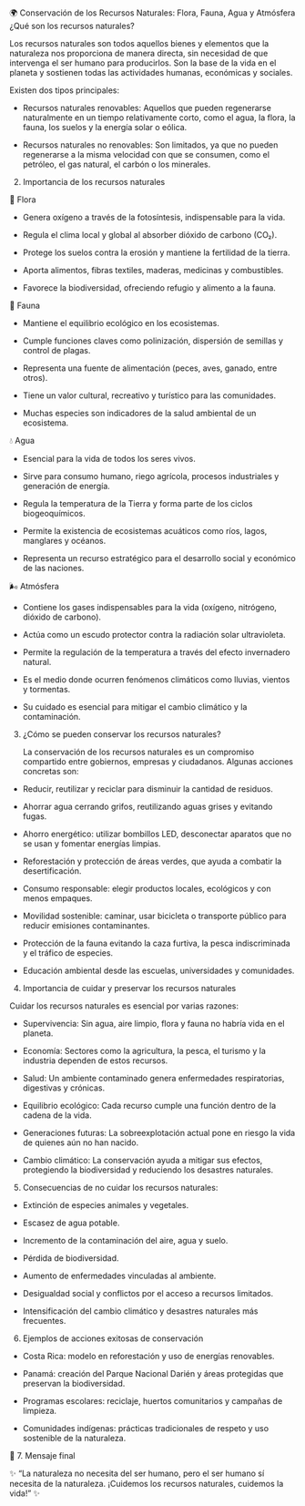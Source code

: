 🌍 Conservación de los Recursos Naturales: Flora, Fauna, Agua y Atmósfera
¿Qué son los recursos naturales?

Los recursos naturales son todos aquellos bienes y elementos que la naturaleza nos proporciona de manera directa, sin necesidad de que intervenga el ser humano para producirlos. Son la base de la vida en el planeta y sostienen todas las actividades humanas, económicas y sociales.

Existen dos tipos principales:

- Recursos naturales renovables: Aquellos que pueden regenerarse naturalmente en un tiempo relativamente corto, como el agua, la flora, la fauna, los suelos y la energía solar o eólica.

- Recursos naturales no renovables: Son limitados, ya que no pueden regenerarse a la misma velocidad con que se consumen, como el petróleo, el gas natural, el carbón o los minerales.

2. Importancia de los recursos naturales
   
🌱 Flora

- Genera oxígeno a través de la fotosíntesis, indispensable para la vida.

- Regula el clima local y global al absorber dióxido de carbono (CO₂).

- Protege los suelos contra la erosión y mantiene la fertilidad de la tierra.

- Aporta alimentos, fibras textiles, maderas, medicinas y combustibles.

- Favorece la biodiversidad, ofreciendo refugio y alimento a la fauna.
  

🐾 Fauna


- Mantiene el equilibrio ecológico en los ecosistemas.

- Cumple funciones claves como polinización, dispersión de semillas y control de plagas.

- Representa una fuente de alimentación (peces, aves, ganado, entre otros).

- Tiene un valor cultural, recreativo y turístico para las comunidades.

- Muchas especies son indicadores de la salud ambiental de un ecosistema.
  

💧 Agua


- Esencial para la vida de todos los seres vivos.

- Sirve para consumo humano, riego agrícola, procesos industriales y generación de energía.

- Regula la temperatura de la Tierra y forma parte de los ciclos biogeoquímicos.

- Permite la existencia de ecosistemas acuáticos como ríos, lagos, manglares y océanos.

- Representa un recurso estratégico para el desarrollo social y económico de las naciones.
  

🌬️ Atmósfera


- Contiene los gases indispensables para la vida (oxígeno, nitrógeno, dióxido de carbono).

- Actúa como un escudo protector contra la radiación solar ultravioleta.

- Permite la regulación de la temperatura a través del efecto invernadero natural.

- Es el medio donde ocurren fenómenos climáticos como lluvias, vientos y tormentas.

- Su cuidado es esencial para mitigar el cambio climático y la contaminación.
  

3. ¿Cómo se pueden conservar los recursos naturales?
   

    La conservación de los recursos naturales es un compromiso compartido entre gobiernos, empresas y ciudadanos. Algunas acciones concretas son:

- Reducir, reutilizar y reciclar para disminuir la cantidad de residuos.

- Ahorrar agua cerrando grifos, reutilizando aguas grises y evitando fugas.

- Ahorro energético: utilizar bombillos LED, desconectar aparatos que no se usan y fomentar energías limpias.

- Reforestación y protección de áreas verdes, que ayuda a combatir la desertificación.

- Consumo responsable: elegir productos locales, ecológicos y con menos empaques.

- Movilidad sostenible: caminar, usar bicicleta o transporte público para reducir emisiones contaminantes.

- Protección de la fauna evitando la caza furtiva, la pesca indiscriminada y el tráfico de especies.

- Educación ambiental desde las escuelas, universidades y comunidades.



4. Importancia de cuidar y preservar los recursos naturales
   

Cuidar los recursos naturales es esencial por varias razones:


- Supervivencia: Sin agua, aire limpio, flora y fauna no habría vida en el planeta.

- Economía: Sectores como la agricultura, la pesca, el turismo y la industria dependen de estos recursos.

- Salud: Un ambiente contaminado genera enfermedades respiratorias, digestivas y crónicas.

- Equilibrio ecológico: Cada recurso cumple una función dentro de la cadena de la vida.

- Generaciones futuras: La sobreexplotación actual pone en riesgo la vida de quienes aún no han nacido.

- Cambio climático: La conservación ayuda a mitigar sus efectos, protegiendo la biodiversidad y reduciendo los desastres naturales.
  
  

5. Consecuencias de no cuidar los recursos naturales:
   
   

- Extinción de especies animales y vegetales.

- Escasez de agua potable.

- Incremento de la contaminación del aire, agua y suelo.

- Pérdida de biodiversidad.

- Aumento de enfermedades vinculadas al ambiente.

- Desigualdad social y conflictos por el acceso a recursos limitados.

- Intensificación del cambio climático y desastres naturales más frecuentes.
  

6. Ejemplos de acciones exitosas de conservación

   

- Costa Rica: modelo en reforestación y uso de energías renovables.

- Panamá: creación del Parque Nacional Darién y áreas protegidas que preservan la biodiversidad.

- Programas escolares: reciclaje, huertos comunitarios y campañas de limpieza.

- Comunidades indígenas: prácticas tradicionales de respeto y uso sostenible de la naturaleza.

  

🌟 7. Mensaje final 

✨ “La naturaleza no necesita del ser humano, pero el ser humano sí necesita de la naturaleza. ¡Cuidemos los recursos naturales, cuidemos la vida!” ✨
